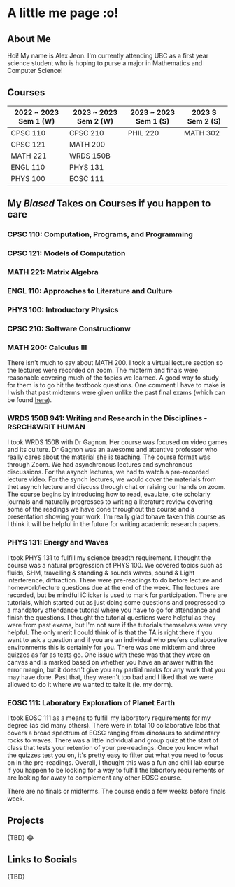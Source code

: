 # A little me page :o!

## About Me
Hoi! My name is Alex Jeon. I'm currently attending UBC as a first year science student who is hoping to purse a major in Mathematics and Computer Science! 



## Courses

| 2022 ~ 2023 Sem 1 (W) | 2023 ~ 2023 Sem 2 (W) | 2023 ~ 2023 Sem 1 (S) | 2023 S Sem 2 (S)|
| ----------- | ----------- | ----------- | ----------- |
| CPSC 110 | CPSC 210 | PHIL 220 | MATH 302 |
| CPSC 121 | MATH 200 | | |
| MATH 221 | WRDS 150B | | |
| ENGL 110 | PHYS 131 | | |
| PHYS 100 | EOSC 111 | | |

## My *Biased* Takes on Courses if you happen to care 
### CPSC 110: Computation, Programs, and Programming

### CPSC 121: Models of Computation

### MATH 221: Matrix Algebra

### ENGL 110: Approaches to Literature and Culture

### PHYS 100: Introductory Physics

### CPSC 210: Software Constructionw

### MATH 200: Calculus III
There isn't much to say about MATH 200. I took a virtual lecture section so the lectures were recorded on zoom. The midterm and finals were reasonable covering much of the topics we learned. A good way to study for them is to go hit the textbook questions. One comment I have to make is I wish that past midterms were given unlike the past final exams (which can be found [here](https://secure.math.ubc.ca/Ugrad/pastExams/)).

### WRDS 150B 941: Writing and Research in the Disciplines - RSRCH&WRIT HUMAN
I took WRDS 150B with Dr Gagnon. Her course was focused on video games and its culture. Dr Gagnon was an awesome and attentive professor who really cares about the material she is teaching. The course format was through Zoom. We had asynchronous lectures and synchronous discussions. For the asynch lectures, we had to watch a pre-recorded lecture video. For the synch lectures, we would cover the materials from thet asynch lecture and discuss through chat or raising our hands on zoom. The course begins by introducing how to read, evaulate, cite scholarly journals and naturally progresses to writing a literature review covering some of the readings we have done throughout the course and a presentation showing your work. I'm really glad tohave taken this course as I think it will be helpful in the future for writing academic research papers.

### PHYS 131: Energy and Waves
I took PHYS 131 to fulfill my science breadth requirement. I thought the course was a natural progression of PHYS 100. We covered topics such as fluids, SHM, travelling & standing & sounds waves, sound & Light interference, diffraction. 
There were pre-readings to do before lecture and homework/lecture questions due at the end of the week. The lectures are recorded, but be mindful iClicker is used to mark for participation. There are tutorials, which started out as just doing some questions and progressed to a mandatory attendance tutorial where you have to go for attendance and finish the questions. I thought the tutorial questions were helpful as they were from past exams, but I'm not sure if the tutorials themselves were very helpful. The only merit I could think of is that the TA is right there if you want to ask a question and if you are an individual who prefers collaborative environments this is certainly for you.
There was one midterm and three quizzes as far as tests go. One issue with these was that they were on canvas and is marked based on whether you have an answer within the error margin, but it doesn't give you any partial marks for any work that you may have done. Past that, they weren't too bad and I liked that we were allowed to do it where we wanted to take it (ie. my dorm).

### EOSC 111: Laboratory Exploration of Planet Earth 
I took EOSC 111 as a means to fulfill my laboratory requirements for my degree (as did many others). There were in total 10 collaborative labs that covers a broad spectrum of EOSC ranging from dinosaurs to sedimentary rocks to waves. There was a little individual and group quiz at the start of class that tests your retention of your pre-readings. Once you know what the quizzes test you on, it's pretty easy to filter out what you need to focus on in the pre-readings. Overall, I thought this was a fun and chill lab course if you happen to be looking for a way to fulfill the labortory requirements or are looking for away to complement any other EOSC course.

There are no finals or midterms. The course ends a few weeks before finals week.

## Projects
{TBD}
:joy:

## Links to Socials
{TBD}
